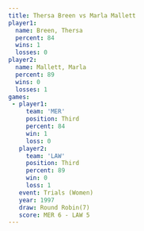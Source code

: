 ```yaml
---
title: Thersa Breen vs Marla Mallett
player1:              
  name: Breen, Thersa 
  percent: 84         
  wins: 1             
  losses: 0           
player2:              
  name: Mallett, Marla
  percent: 89         
  wins: 0             
  losses: 1           
games:
 - player1:         
     team: 'MER'    
     position: Third
     percent: 84    
     win: 1         
     loss: 0        
   player2:         
     team: 'LAW'    
     position: Third
     percent: 89    
     win: 0         
     loss: 1        
   event: Trials (Women)
   year: 1997           
   draw: Round Robin(7) 
   score: MER 6 - LAW 5 
---
```

